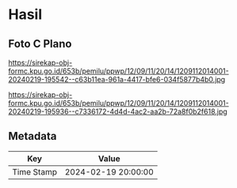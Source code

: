 # Hasil

## Foto C Plano

https://sirekap-obj-formc.kpu.go.id/653b/pemilu/ppwp/12/09/11/20/14/1209112014001-20240219-195542--c63b11ea-961a-4417-bfe6-034f5877b4b0.jpg

https://sirekap-obj-formc.kpu.go.id/653b/pemilu/ppwp/12/09/11/20/14/1209112014001-20240219-195936--c7336172-4d4d-4ac2-aa2b-72a8f0b2f618.jpg


## Metadata

| Key        | Value               |
| ---------- | ------------------- |
| Time Stamp | 2024-02-19 20:00:00 |



